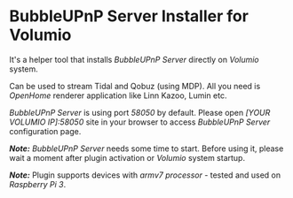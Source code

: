 # BubbleUPnP Server Installer for Volumio
It's a helper tool that installs *BubbleUPnP Server* directly on *Volumio* system.

Can be used to stream Tidal and Qobuz (using MDP). All you need is *OpenHome* renderer application like Linn Kazoo, Lumin etc. 
 
*BubbleUPnP Server* is using port *58050* by default. Please open *[YOUR VOLUMIO IP]:58050* site in your browser to access *BubbleUPnP Server* configuration page.

***Note:*** *BubbleUPnP Server* needs some time to start. Before using it, please wait a moment after plugin activation or *Volumio* system startup. 

***Note:*** Plugin supports devices with *armv7 processor* - tested and used on *Raspberry Pi 3*.
